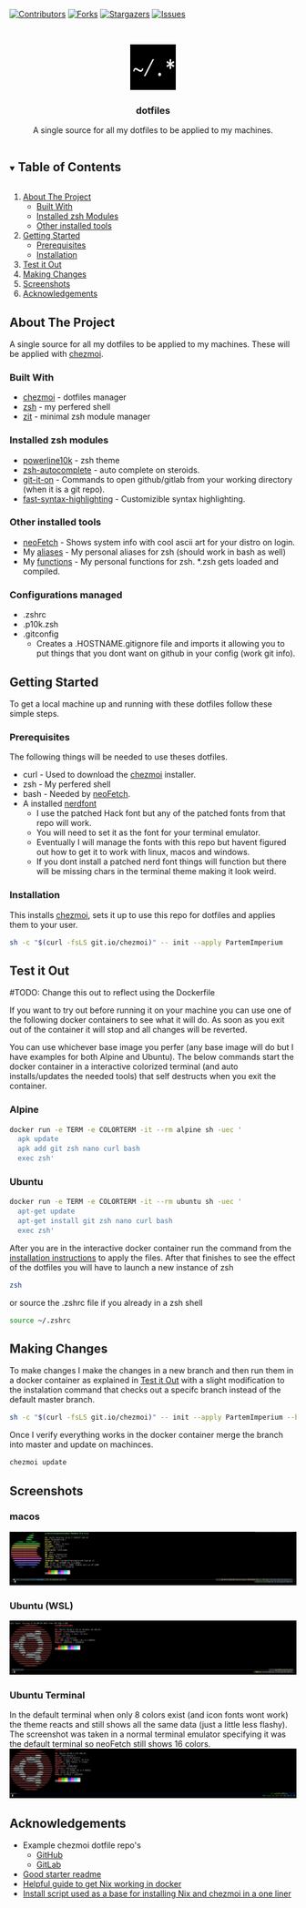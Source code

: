 <!-- PROJECT SHIELDS -->
[![Contributors][contributors-shield]][contributors-url]
[![Forks][forks-shield]][forks-url]
[![Stargazers][stars-shield]][stars-url]
[![Issues][issues-shield]][issues-url]

<!-- PROJECT LOGO -->
<br />
<p align="center">
  <a href="https://github.com/PartemImperium/dotfiles">
    <img src="images/logo.png" alt="Logo" width="80" height="80">
  </a>

  <h3 align="center">dotfiles</h3>

  <p align="center">A single source for all my dotfiles to be applied to my machines.<br /></p>
</p>

<!-- TABLE OF CONTENTS -->
<details open="open">
  <summary><h2 style="display: inline-block">Table of Contents</h2></summary>
  <ol>
    <li>
      <a href="#about-the-project">About The Project</a>
      <ul>
        <li><a href="#built-with">Built With</a></li>
        <li><a href="#installed-zsh-modules">Installed zsh Modules</a></li>
        <li><a href="#other-installed-tools">Other installed tools</a></li>
      </ul>
    </li>
    <li>
      <a href="#getting-started">Getting Started</a>
      <ul>
        <li><a href="#prerequisites">Prerequisites</a></li>
        <li><a href="#installation">Installation</a></li>
      </ul>
    </li>
    <li><a href="#test-it-out">Test it Out</a></li>
    <li><a href="#making-changes">Making Changes</a></li>
    <li><a href="#screenshots">Screenshots</a></li>
    <li><a href="#acknowledgements">Acknowledgements</a></li>
  </ol>
</details>

<!-- ABOUT THE PROJECT -->
## About The Project
A single source for all my dotfiles to be applied to my machines. These will be applied with [chezmoi](https://github.com/twpayne/chezmoi).


### Built With

* [chezmoi](https://github.com/twpayne/chezmoi) - dotfiles manager
* [zsh](https://www.zsh.org/) - my perfered shell
* [zit](https://github.com/thiagokokada/zit) - minimal zsh module manager

### Installed zsh modules
* [powerline10k](https://github.com/romkatv/powerlevel10k) - zsh theme
* [zsh-autocomplete](https://github.com/marlonrichert/zsh-autocomplete.git) - auto complete on steroids.
* [git-it-on](https://github.com/peterhurford/git-it-on.zsh) - Commands to open github/gitlab from your working directory (when it is a git repo).
* [fast-syntax-highlighting](https://github.com/zdharma/fast-syntax-highlighting) - Customizible syntax highlighting.

### Other installed tools
* [neoFetch](https://github.com/dylanaraps/neofetch) - Shows system info with cool ascii art for your distro on login.
* My [aliases](dot_aliases) - My personal aliases for zsh (should work in bash as well)
* My [functions](dot_functions) - My personal functions for zsh. *.zsh gets loaded and compiled.

### Configurations managed
* .zshrc
* .p10k.zsh
* .gitconfig
  * Creates a .HOSTNAME.gitignore file and imports it allowing you to put things that you dont want on github in your config (work git info).
<!-- GETTING STARTED -->
## Getting Started

To get a local machine up and running with these dotfiles follow these simple steps.

### Prerequisites

The following things will be needed to use theses dotfiles.
* curl - Used to download the [chezmoi](https://github.com/twpayne/chezmoi) installer.
* zsh - My perfered shell
* bash - Needed by [neoFetch](https://github.com/dylanaraps/neofetch).
* A installed [nerdfont](https://github.com/ryanoasis/nerd-fonts)
  * I use the patched Hack font but any of the patched fonts from that repo will work.
  * You will need to set it as the font for your terminal emulator.
  * Eventually I will manage the fonts with this repo but havent figured out how to get it to work with linux, macos and windows.
  * If you dont install a patched nerd font things will function but there will be missing chars in the terminal theme making it look weird.

### Installation

This installs [chezmoi](https://github.com/twpayne/chezmoi), sets it up to use this repo for dotfiles and applies them to your user.
```zsh
sh -c "$(curl -fsLS git.io/chezmoi)" -- init --apply PartemImperium 
```

## Test it Out
#TODO: Change this out to reflect using the Dockerfile

If you want to try out before running it on your machine you can use one of the following docker containers to see what it will do. As soon as you exit out of the container it will stop and all changes will be reverted.

You can use whichever base image you perfer (any base image will do but I have examples for both Alpine and Ubuntu). The below commands start the docker container in a interactive colorized terminal (and auto installs/updates the needed tools) that self destructs when you exit the container.

### Alpine
```zsh
docker run -e TERM -e COLORTERM -it --rm alpine sh -uec '
  apk update
  apk add git zsh nano curl bash
  exec zsh'
```

### Ubuntu
```zsh
docker run -e TERM -e COLORTERM -it --rm ubuntu sh -uec '
  apt-get update
  apt-get install git zsh nano curl bash
  exec zsh'
```
After you are in the interactive docker container run the command from the [installation instructions](#installation) to apply the files. After that finishes to see the effect of the dotfiles you will have to launch a new instance of zsh 
```zsh
zsh
```
or source the .zshrc file if you already in a zsh shell
```zsh
source ~/.zshrc
```
## Making Changes
To make changes I make the changes in a new branch and then run them in a docker container as explained in [Test it Out](#test-it-out) with a slight modification to the instalation command that checks out a specifc branch instead of the default master branch.
```zsh
sh -c "$(curl -fsLS git.io/chezmoi)" -- init --apply PartemImperium --branch feature/my-super-awesome-addition
```
Once I verify everything works in the docker container merge the branch into master and update on machinces.
```zsh
chezmoi update
```

## Screenshots

### macos
![](images/mac-screenshot.png)

### Ubuntu (WSL)
![](images/ubuntu-wsl-screenshot.png)

### Ubuntu Terminal
In the default terminal when only 8 colors exist (and icon fonts wont work) the theme reacts and still shows all the same data (just a little less flashy). The screenshot was taken in a normal terminal emulator specifying it was the default terminal so neoFetch still shows 16 colors.
![](images/ubuntu-terminal-screenshot.png)

<!-- ACKNOWLEDGEMENTS -->
## Acknowledgements

* Example chezmoi dotfile repo's
    * [GitHub](https://github.com/topics/chezmoi?o=desc&s=updated)
    * [GitLab](https://gitlab.com/search?search=chezmoi)
* [Good starter readme](https://github.com/othneildrew/Best-README-Template)
* [Helpful guide to get Nix working in docker](https://aaronlevin.ca/post/100703631408/installing-nix-within-a-docker-container)
* [Install script used as a base for installing Nix and chezmoi in a one liner](https://github.com/tapayne88/dotfiles/blob/master/public/install.sh)


<!-- MARKDOWN LINKS & IMAGES -->
<!-- https://www.markdownguide.org/basic-syntax/#reference-style-links -->
[contributors-shield]: https://img.shields.io/github/contributors/PartemImperium/dotfiles.svg?style=for-the-badge
[contributors-url]: https://github.com/PartemImperium/dotfiles/graphs/contributors
[forks-shield]: https://img.shields.io/github/forks/PartemImperium/dotfiles.svg?style=for-the-badge
[forks-url]: https://github.com/PartemImperium/dotfiles/network/members
[stars-shield]: https://img.shields.io/github/stars/PartemImperium/dotfiles.svg?style=for-the-badge
[stars-url]: https://github.com/PartemImperium/dotfiles/stargazers
[issues-shield]: https://img.shields.io/github/issues/PartemImperium/dotfiles.svg?style=for-the-badge
[issues-url]: https://github.com/PartemImperium/dotfiles/issues

